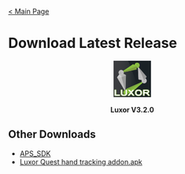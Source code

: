 [< Main Page](https://github.com/guiglass/LUXOR/blob/gh-pages/index.md)

# Download Latest Release

<p align="center">
  <a href="">
     <img width="15%" height="15%" src="/img/Luxor Logo Text.png">
  </a>
</p>
  
<p align="center">
  <b><href scr=https://drive.google.com/drive/folders/1728cW_OSFzJ1Cjs5SnVK2ibCNaKedSnm> Luxor V3.2.0 </href></b>
</p>

## Other Downloads

- [APS_SDK](https://github.com/guiglass/LUXOR/blob/gh-pages/APS_SDK.unitypackage?raw=true)
- [Luxor Quest hand tracking addon.apk](http://www.mediafire.com/file/9b3fdc1n5i9v4n4/Luxor_Quest_finger_tracking.apk/file)

